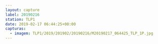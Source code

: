 ```yaml
---
layout: capture
label: 20190216
station: TLP1
date: 2019-02-17 06:44:25+00:00
capturas:
  - imagem: TLP1/2019/201902/20190216/M20190217_064425_TLP_1P.jpg
---
```

